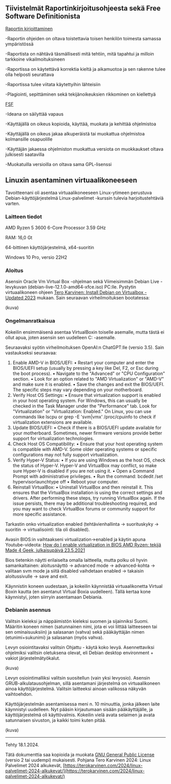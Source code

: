 ## Tiivistelmät Raportinkirjoitusohjeesta sekä Free Software Definitionista

[Raportin kirjoittaminen](https://terokarvinen.com/2006/raportin-kirjoittaminen-4/)

-Raportin ohjeiden on oltava toistettavia toisen henkilön toimesta samassa ympäristössä

-Raportista on nähtävä täsmällisesti mitä tehtiin, mitä tapahtui ja milloin tarkkoine vikailmoituksineen

-Raportissa on käytettävä korrektia kieltä ja aikamuotoa ja sen rakenne tulee olla helposti seurattava

-Raportissa tulee viitata käytettyihin lähteisiin

-Plagiointi, sepittäminen sekä tekijänoikeuksien rikkominen on kiellettyä

[FSF](https://www.gnu.org/licenses/gpl-3.0.html)

-Ideana on säilyttää vapaus

-Käyttäjällä on oikeus kopioida, käyttää, muokata ja kehittää ohjelmistoa

-Käyttäjällä on oikeus jakaa alkuperäistä tai muokattua ohjelmistoa kolmansille osapuolille

-Käyttäjän jakaessa ohjelmiston muokattua versiota on muokkaukset oltava julkisesti saatavilla

-Muokatuilla versioilla on oltava sama GPL-lisenssi


## Linuxin asentaminen virtuaalikoneeseen

Tavoitteenani oli asentaa virtuaalikoneeseen Linux-ytimeen perustuva Debian-käyttöjärjestelmä Linux-palvelimet -kurssin tulevia harjoitustehtäviä varten.

### Laitteen tiedot

AMD Ryzen 5 3600 6-Core Processor 3.59 GHz

RAM: 16,0 Gt

64-bittinen käyttöjärjestelmä, x64-suoritin

Windows 10 Pro, versio 22H2

### Aloitus

Asensin Oracle Vm Virtual Box -ohjelman sekä Viimeisimmän Debian Live -levykuvan (debian-live-12.1.0-amd64-xfce.iso) PC:lle.
Pystytin virtuaalikoneen ohjeen [Tero Karvinen: Install Debian on Virtualbox - Updated 2023](https://terokarvinen.com/2021/install-debian-on-virtualbox/?fromSearch=install%20debia#the-solution---virtualbox-guest-additions) mukaan.
Sain seuraavan virheilmoituksen bootatessa: 

(kuva)

### Ongelmanratkaisua

Kokeilin ensimmäisenä asentaa VirtualBoxin toiselle asemalle, mutta tästä ei ollut apua, joten asensin sen uudelleen C: -asemalle. 

Seuraavaksi syötin virheilmoituksen OpenAI:n ChatGPT:lle (versio 3.5). Sain vastaukseksi seuraavaa: 

1.	Enable AMD-V in BIOS/UEFI:
•	Restart your computer and enter the BIOS/UEFI setup (usually by pressing a key like Del, F2, or Esc during the boot process).
•	Navigate to the "Advanced" or "CPU Configuration" section.
•	Look for an option related to "AMD Virtualization" or "AMD-V" and make sure it is enabled.
•	Save the changes and exit the BIOS/UEFI. The specific steps may vary depending on your motherboard.
2.	Verify Host OS Settings:
•	Ensure that virtualization support is enabled in your host operating system. For Windows, this can usually be checked in the Task Manager under the "Performance" tab.
Look for "Virtualization" or "Virtualization: Enabled." On Linux, you can use commands like lscpu or grep -E 'svm|vmx' /proc/cpuinfo to check if virtualization extensions are available.
4.	Update BIOS/UEFI:
•	Check if there is a BIOS/UEFI update available for your motherboard. Sometimes, newer firmware versions provide better support for virtualization technologies.
5.	Check Host OS Compatibility:
•	Ensure that your host operating system is compatible with AMD-V. Some older operating systems or specific configurations may not fully support virtualization.
6.	Verify Hyper-V Status:
•	If you are using Windows as the host OS, check the status of Hyper-V. Hyper-V and VirtualBox may conflict, so make sure Hyper-V is disabled if you are not using it.
•	Open a Command Prompt with administrative privileges.
•	Run the command: bcdedit /set hypervisorlaunchtype off
•	Reboot your computer.
7.	Reinstall VirtualBox:
•	Uninstall VirtualBox and then reinstall it. This ensures that the VirtualBox installation is using the correct settings and drivers.
After performing these steps, try running VirtualBox again. If the issue persists, there may be additional troubleshooting required, and you may want to check VirtualBox forums or community support for more specific assistance.

Tarkastin onko virtualization enabled (tehtävienhallinta -> suorituskyky -> suoritin -> virtualisointi: tila oli disabled).

Avasin BIOS:in vaihtaakseni virtualization->enabled ja käytin apuna Youtube-videota: [How do I enable virtualization in BIOS AMD Ryzen: tekijä Made 4 Geek, julkaisupäivä 23.5.2021](https://www.youtube.com/watch?v=FHW3-m1sO1s)

Bios tietenkin näytti erilaiselta omalla laitteella, mutta polku oli hyvin samankaltainen:
aloitusnäyttö -> advanced mode -> advanced-kohta -> valitaan svm mode ja siitä disabled vaihdetaan enabled -> takaisin aloitussivulle -> save and exit.

Käynnistin koneen uudestaan, ja kokeilin käynnistää virtuaalikonetta Virtual Boxin kautta (en asentanut Virtual Boxia uudelleen). Tällä kertaa kone käynnistyi, joten siirryin asentamaan Debiania.

### Debianin asennus

Valitsin kieleksi ja näppäimistön kieleksi suomen ja sijainniksi Suomi. 
Määritin koneen nimen (satunnainen nimi, jota ei voi liittää laitteeseen tai sen ominaisuuksiin) ja salasanan (vahva) sekä pääkäyttäjän nimen (etunimi+sukunimi) ja salasanan (myös vahva).

Levyn osiointitavaksi valitsin Ohjattu - käytä koko levyä.
Asennettaviksi ohjelmiksi valitsin oletuksena olevat, eli Debian desktop environment + vakiot järjestelmätyökalut.

(kuva)

Levyn osiointimalliksi valitsin suositellun (vain yksi levyosio).
Asensin GRUB-alkulatausohjelman, sillä asentamani järjestelmä on virtuaalikoneen ainoa käyttöjärjestelmä. Valitsin laitteeksi ainoan valikossa näkyvän vaihtoehdon.

Käyttöjärjestelmän asentamisessa meni n. 10 minuuttia, jonka jälkeen laite käynnistyi uudelleen. Nyt pääsin kirjautumaan sisään pääkäyttäjälle, ja käyttöjärjestelmä oli käyttövalmis. 
Kokeilin vielä avata selaimen ja avata satunnaisen sivuston, ja kaikki toimi kuten pitää.

(kuva)

-------------------

Tehty 18.1.2024.

Tätä dokumenttia saa kopioida ja muokata [GNU General Public License](http://www.gnu.org/licenses/gpl.html) (versio 2 tai uudempi) mukaisesti. 
Pohjana Tero Karvinen 2024: Linux Palvelimet 2024 alkukevät, [https://terokarvinen.com/2024/linux-palvelimet-2024-alkukevat/](https://terokarvinen.com/2024/linux-palvelimet-2024-alkukevat/)


